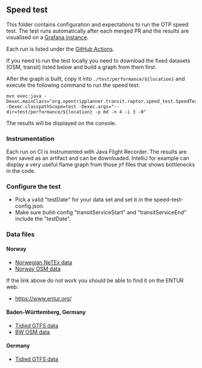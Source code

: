 ## Speed test

This folder contains configuration and expectations to run the OTP speed test. The test runs 
automatically after each merged PR and the results are visualised on a [Grafana instance](https://otp-performance.leonard.io).

Each run is listed under the [GitHub Actions](https://github.com/opentripplanner/OpenTripPlanner/actions/workflows/performance-test.yml). 

If you need to run the test locally you
need to download the fixed datasets (OSM, transit) listed below and build a graph from them first.

After the graph is built, copy it into `./test/performance/${location}` and execute the following
command to run the speed test:

```
mvn exec:java -Dexec.mainClass="org.opentripplanner.transit.raptor.speed_test.SpeedTest" -Dexec.classpathScope=test -Dexec.args="--dir=test/performance/${location} -p md -n 4 -i 3 -0"
```

The results will be displayed on the console.

### Instrumentation

Each run on CI is instrumented with Java Flight Recorder. The results are then saved as an artifact
and can be downloaded. IntelliJ for example can display a very useful flame graph from those jrf files
that shows bottlenecks in the code.

### Configure the test

- Pick a valid "testDate" for your data set and set it in the speed-test-config.json.
- Make sure build-config "transitServiceStart" and "transitServiceEnd" include the "testDate".

### Data files

#### Norway

- [Norwegian NeTEx data](https://otp-performance.leonard.io/data/norway/rb_norway-aggregated-netex-2021-12-11.zip)
- [Norway OSM data](https://otp-performance.leonard.io/data/norway/norway-210101.osm.pbf)

If the link above do not work you should be able to find it on the ENTUR web:

- https://www.entur.org/

#### Baden-Württemberg, Germany

- [Tidied GTFS data](https://leonard.io/otp/baden-wuerttemberg-2022-07-25.gtfs.tidy.zip)
- [BW OSM data](https://download.geofabrik.de/europe/germany/baden-wuerttemberg-220101.osm.pbf)
 
#### Germany

- [Tidied GTFS data](https://otp-performance.leonard.io/data/germany/germany-2022-08-23.tidy.gtfs.zip)
